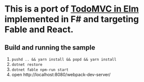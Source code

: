 This is a port of [TodoMVC in Elm](https://github.com/evancz/elm-todomvc) implemented in F# and targeting Fable and React.
========

## Build and running the sample
1. `pushd .. && yarn install && popd && yarn install`
2. `dotnet restore`
3. `dotnet fable npm-run start`
4. open http://localhost:8080/webpack-dev-server/




